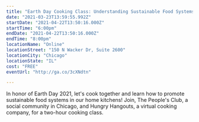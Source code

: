 ```yaml
---
title: "Earth Day Cooking Class: Understanding Sustainable Food Systems"
date: "2021-03-23T13:59:55.992Z"
startDate: "2021-04-22T13:50:16.000Z"
startTime: "6:00pm"
endDate: "2021-04-22T13:50:16.000Z"
endTime: "8:00pm"
locationName: "Online"
locationStreet: "150 N Wacker Dr, Suite 2600"
locationCity: "Chicago"
locationState: "IL"
cost: "FREE"
eventUrl: "http://ga.co/3cXNdtn"

---
```


In honor of Earth Day 2021, let's cook together and learn how to promote sustainable food systems in our home kitchens! Join, The People's Club, a social community in Chicago, and Hungry Hangouts, a virtual cooking company, for a two-hour cooking class.

